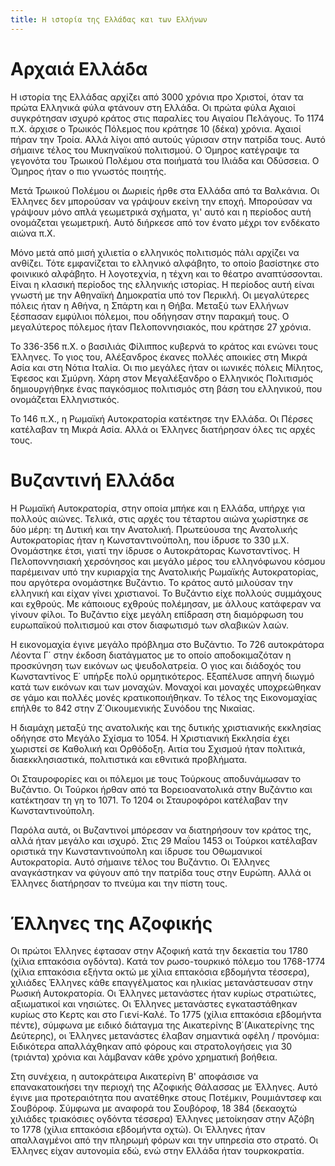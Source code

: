 ```yaml
---
title: Η ιστορία της Ελλάδας και των Ελλήνων
---
```


# Αρχαιά Ελλάδα

Η ιστορία της Ελλάδας αρχίζει από 3000 χρόνια προ Χριστοί, όταν τα πρώτα Ελληνικά φύλα φτάνουν στη Ελλάδα. Οι πρώτα φύλα Αχαιοί συγκρότησαν ισχυρό κράτος στις παραλίες του Αιγαίου Πελάγους. Το 1174 π.Χ. άρχισε ο Τρωικός Πόλεμος που κράτησε 10 (δέκα) χρόνια. Αχαιοί πήραν την Τροία. Αλλά λίγοι από αυτούς γύρισαν στην πατρίδα τους. Αυτό σήμαινε τέλος του Μυκηναϊκού πολιτισμού. Ο Όμηρος κατέγραψε τα γεγονότα του Τρωικού Πολέμου στα ποιήματά του Ιλιάδα και Οδύσσεια. Ο Όμηρος ήταν ο πιο γνωστός ποιητής. 

Μετά Τρωικού Πολέμου οι Δωριείς ήρθε στα Ελλάδα από τα Βαλκάνια. Οι Έλληνες δεν μπορούσαν να γράψουν εκείνη την εποχή. Μπορούσαν να γράψουν μόνο απλά γεωμετρικά σχήματα, γι' αυτό και η περίοδος αυτή ονομάζεται γεωμετρική. Αυτό διήρκεσε από τον ένατο μέχρι τον ενδέκατο αιώνα π.Χ.

Μόνο μετά από μισή χιλιετία ο ελληνικός πολιτισμός πάλι αρχίζει να ανθίζει. Τότε εμφανίζεται το ελληνικό αλφάβητο, το οποίο βασίστηκε στο φοινικικό αλφάβητο. Η λογοτεχνία, η τέχνη και το θέατρο αναπτύσσονται. Είναι η κλασική περίοδος της ελληνικής ιστορίας. Η περίοδος αυτή είναι γνωστή με την Αθηναϊκή Δημοκρατία υπό τον Περικλή. Οι μεγαλύτερες πόλεις ήταν η Αθήνα, η Σπάρτη και η Θήβα. Μεταξύ των Ελλήνων ξέσπασαν εμφύλιοι πόλεμοι, που οδήγησαν στην παρακμή τους. Ο μεγαλύτερος πόλεμος ήταν Πελοποννησιακός, που κράτησε 27 χρόνια.

Το 336-356 π.Χ. ο βασιλιάς Φίλιππος κυβερνά το κράτος και ενώνει τους Έλληνες. Το γιος του, Αλέξανδρος έκανες πολλές αποικίες στη Μικρά Ασία και στη Νότια Ιταλία. Οι πιο μεγάλες ήταν οι ιωνικές πόλεις Μίλητος, Έφεσος και Σμύρνη. Χάρη στον Μεγαλέξανδρο ο Ελληνικός Πολιτισμός δημιουργήθηκε ένας παγκόσμιος πολιτισμός στη βάση του ελληνικού, που ονομάζεται Ελληνιστικός.

Το 146 π.Χ., η Ρωμαϊκή Αυτοκρατορία κατέκτησε την Ελλάδα. Οι Πέρσες κατέλαβαν τη Μικρά Ασία. Αλλά οι Έλληνες διατήρησαν όλες τις αρχές τους.

# Βυζαντινή Ελλάδα

Η Ρωμαϊκή Αυτοκρατορία, στην οποία μπήκε και η Ελλάδα, υπήρχε για πολλούς αιώνες. Τελικά, στις αρχές του τέταρτου αιώνα χωρίστηκε σε δύο μέρη: τη Δυτική και την Ανατολική. Πρωτεύουσα της Ανατολικής Αυτοκρατορίας ήταν η Κωνσταντινούπολη, που ίδρυσε το 330 μ.Χ. Ονομάστηκε έτσι, γιατί την ίδρυσε ο Αυτοκράτορας Κωνσταντίνος. Η Πελοποννησιακή χερσόνησος και μεγάλο μέρος του ελληνόφωνου κόσμου παρέμειναν υπό την κυριαρχία της Ανατολικής Ρωμαϊκής Αυτοκρατορίας, που αργότερα ονομάστηκε Βυζάντιο. Το κράτος αυτό μιλούσαν την ελληνική και είχαν γίνει χριστιανοί. Το Βυζάντιο είχε πολλούς συμμάχους και εχθρούς. Με κάποιους εχθρούς πολέμησαν, με άλλους κατάφεραν να γίνουν φίλοι. Το Βυζάντιο είχε μεγάλη επίδραση στη διαμόρφωση του ευρωπαϊκού πολιτισμού και στον διαφωτισμό των σλαβικών λαών.

Η εικονομαχία έγινε μεγάλο πρόβλημα στο Βυζάντιο. Το 726 αυτοκράτορα Λέοντα Γ΄ στην έκδοση διατάγματος με το οποίο αποδοκιμαζόταν η προσκύνηση των εικόνων ως ψευδολατρεία. Ο γιος και διάδοχός του Κωνσταντίνος Ε΄ υπήρξε πολύ ορμητικότερος. Εξαπέλυσε απηνή διωγμό κατά των εικόνων και των μοναχών. Μοναχοί και μοναχές υποχρεώθηκαν σε γάμο και πολλές μονές κρατικοποιήθηκαν. Το τέλος της Εικονομαχίας επήλθε το 842 στην Ζ΄Οικουμενικής Συνόδου της Νικαίας.

Η διαμάχη μεταξύ της ανατολικής και της δυτικής χριστιανικής εκκλησίας οδήγησε στο Μεγάλο Σχίσμα το 1054. Η Χριστιανική Εκκλησία έχει χωριστεί σε Καθολική και Ορθόδοξη. Αιτία του Σχισμού ήταν πολιτικά, διαεκκλησιαστικά, πολιτιστικά και εθνιτικά προβλήματα.

Οι Σταυροφορίες και οι πόλεμοι με τους Τούρκους αποδυνάμωσαν το Βυζάντιο. Oι Τούρκοι ήρθαν από τα Βορειοανατολικά στην Βυζάντιο και κατέκτησαν τη γη το 1071. Το 1204 οι Σταυροφόροι κατέλαβαν την Κωνσταντινούπολη.

Παρόλα αυτά, οι Βυζαντινοί μπόρεσαν να διατηρήσουν τον κράτος της, αλλά ήταν μεγάλο και ισχυρό. Στις 29 Μαΐου 1453 οι Τούρκοι κατέλαβαν οριστικά την Κωνσταντινούπολη και ίδρυσε του Οθωμανικοί Αυτοκρατορία. Αυτό σήμαινε τέλος του Βυζάντιο. Οι Έλληνες αναγκάστηκαν να φύγουν από την πατρίδα τους στην Ευρώπη. Αλλά oι Έλληνες διατήρησαν το πνεύμα και την πίστη τους.

# Έλληνες της Αζοφικής

Οι πρώτοι Έλληνες έφτασαν στην Αζοφική κατά την δεκαετία του 1780 (χίλια επτακόσια ογδόντα). Κατά τον ρωσο-τουρκικό πόλεμο του 1768-1774 (χίλια επτακόσια εξήντα οκτώ με χίλια επτακόσια εβδομήντα τέσσερα), χιλιάδες Έλληνες κάθε επαγγέλματος και ηλικίας μετανάστευσαν στην Ρωσική Αυτοκρατορία. Οι Έλληνες μετανάστες ήταν κυρίως στρατιώτες, αξιωματικοί και νησιώτες. Οι Έλληνες μετανάστες εγκαταστάθηκαν κυρίως στο Κερτς και στο Γιενί-Καλέ. Το 1775 (χίλια επτακόσια εβδομήντα πέντε), σύμφωνα με ειδικό διάταγμα της Αικατερίνης Β΄(Αικατερίνης της Δεύτερης), οι Έλληνες μετανάστες έλαβαν σημαντικά οφέλη / προνόμια: Ειδικότερα απαλλάχθηκαν από φόρους και στρατολογήσεις για 30 (τριάντα) χρόνια και λάμβαναν κάθε χρόνο χρηματική βοήθεια. 

Στη συνέχεια, η αυτοκράτειρα Αικατερίνη Β' αποφάσισε να επανακατοικήσει την περιοχή της Αζοφικής Θάλασσας με Έλληνες. Αυτό έγινε μια προτεραιότητα που ανατέθηκε στους Ποτέμκιν, Ρουμιάντσεφ και Σουβόροφ. Σύμφωνα με αναφορά του Σουβόροφ, 18 384 (δεκαοχτώ χιλιάδες τριακόσιες ογδόντα τέσσερα)  Έλληνες μετοίκησαν στην Αζόβη το 1778 (χίλια επτακόσια εβδομήντα οχτώ). Οι Έλληνες ήταν απαλλαγμένοι από την πληρωμή φόρων και την υπηρεσία στο στρατό. Οι Έλληνες είχαν αυτονομία εδώ, ενώ στην Ελλάδα ήταν τουρκοκρατία.

